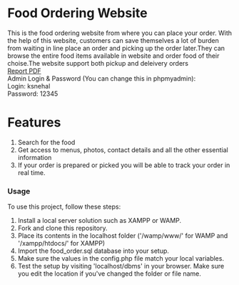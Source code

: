 
# Food Ordering Website 
This is the food ordering website from where you can place your order.
With the help of this website, customers can save themselves a lot of burden from waiting 
in line place an order and picking up the order later.They can browse the entire food items available
in website and order food of their choise.The website support both pickup and deleivery orders
<br>
<a href="https://github.com/Ksnehal073/DBMS-5th-sem-projecct-/blob/main/Report/food%20order%20report.pdf">Report PDF</a> <br>
Admin Login & Password (You can change this in phpmyadmin):<br>
Login: ksnehal<br>
Password: 12345

# Features

1. Search for the food
2. Get access to menus, photos, contact details and all the other essential information
3. If your order is prepared or picked you will be able to track your order in real time.



### Usage

To use this project, follow these steps:
1. Install a local server solution such as XAMPP or WAMP.
2. Fork and clone this repository.
3. Place its contents in the localhost folder ('/wamp/www/' for WAMP and '/xampp/htdocs/' for XAMPP) 
4. Import the food_order.sql database into your setup.
5. Make sure the values in the config.php file match your local variables.
6. Test the setup by visiting 'localhost/dbms' in your browser. Make sure you edit the location if you've changed the folder or file name.
